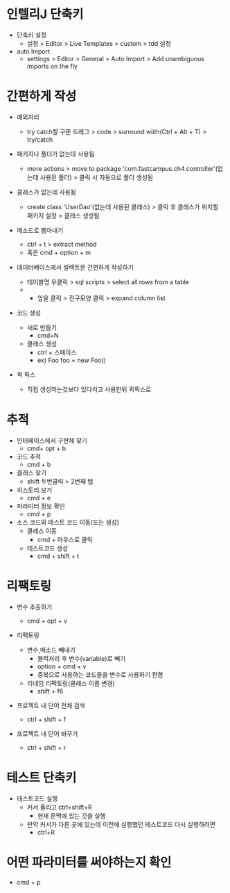 # 인텔리J 단축키
- 단축키 설정
    - 설정 > Editor > Live Templates > custom > tdd 설정
- auto Import
    - settings > Editor > General > Auto Import > Add unambiguous imports on the fly
# 간편하게 작성
- 예외처리
    - try catch할 구문 드래그 > code > surround wiith(Ctrl + Alt + T) > try/catch

- 패키지나 폴더가 없는데 사용됨
    - more actions > move to package 'com.fastcampus.ch4.controller'(없는데 사용된 폴더) > 클릭 시 자동으로 폴더 생성됨
    
- 클래스가 없는데 사용됨
    - create class 'UserDao'(없는데 사용된 클래스) > 클릭 후 클래스가 위치할 패키지 설정 > 클래스 생성됨

- 메소드로 뽑아내기
    - ctrl + t > extract method
    - 혹은 cmd + option + m

- 데이터베이스에서 셀렉트문 간편하게 작성하기
    - 테이블명 우클릭 > sql scripts > select all rows from a table
    - * 앞을 클릭 > 전구모양 클릭 > expand column list
    
- 코드 생성
    - 새로 만들기 
        - cmd+N
    - 클래스 생성
        - ctrl + 스페이스
        - ex) Foo foo = new Foo()

- 퀵 픽스
    - 직접 생성하는것보다 있다치고 사용한뒤 퀵픽스로



# 추적
- 인터페이스에서 구현체 찾기
    - cmd+ opt + b
- 코드 추적
    - cmd + b
- 클래스 찾기 
    - shift 두번클릭 > 2번째 탭
- 히스토리 보기
    - cmd + e
- 파라미터 정보 확인
    - cmd + p
- 소스 코드와 테스트 코드 이동(또는 생성)
    - 클래스 이동
        - cmd + 마우스로 클릭
    - 테스트코드 생성
        - cmd + shift + t

# 리팩토링
- 변수 추출하기
    - cmd + opt + v
- 리팩토링
    - 변수,메소드 빼내기
        - 블럭처리 후 변수(variable)로 빼기
        - option + cmd + v
        - 중복으로 사용하는 코드들을 변수로 사용하기 편함
    - 리네임 리팩토링(클래스 이름 변경)
        - shift + f6

- 프로젝트 내 단어 전체 검색
    - ctrl + shift + f  
- 프로젝트 내 단어 바꾸기
    - ctrl + shift + r 

# 테스트 단축키
- 테스트코드 실행
    - 커서 올리고 ctrl+shift+R
        - 현재 문맥에 있는 것을 실행
    - 만약 커서가 다른 곳에 있는데 이전에 실행했던 테스트코드 다시 실행하려면
        - ctrl+R

# 어떤 파라미터를 써야하는지 확인
- cmd + p